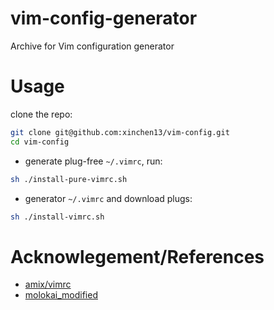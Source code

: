 # vim-config-generator
Archive for Vim configuration generator

# Usage
clone the repo:

```sh
git clone git@github.com:xinchen13/vim-config.git
cd vim-config
```
- generate plug-free `~/.vimrc`, run:

```sh
sh ./install-pure-vimrc.sh
```

- generator `~/.vimrc` and download plugs:

```sh
sh ./install-vimrc.sh
```

# Acknowlegement/References
- [amix/vimrc](https://github.com/amix/vimrc)
- [molokai_modified](http://bytefluent.com/vivify)